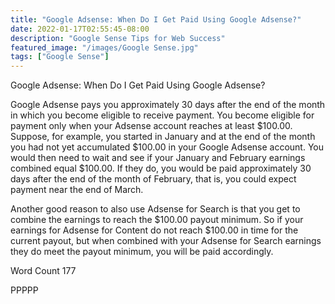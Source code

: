 ```yaml
---
title: "Google Adsense: When Do I Get Paid Using Google Adsense?"
date: 2022-01-17T02:55:45-08:00
description: "Google Sense Tips for Web Success"
featured_image: "/images/Google Sense.jpg"
tags: ["Google Sense"]
---
```


Google Adsense: When Do I Get Paid Using Google Adsense?

Google Adsense pays you approximately 30 days after the end of the month in which you become eligible to receive payment. You become eligible for payment only when your Adsense account reaches at least $100.00.  Suppose, for example, you started in January and at the end of the month you had not yet accumulated $100.00 in your Google Adsense account.  You would then need to wait and see if your January and February earnings combined equal $100.00.  If they do, you would be paid approximately 30 days after the end of the month of February, that is, you could expect payment near the end of March.

Another good reason to also use Adsense for Search is that you get to combine the earnings to reach the $100.00 payout minimum.  So if your earnings for Adsense for Content do not reach $100.00 in time for the current payout, but when combined with your Adsense for Search earnings they do meet the payout minimum, you will be paid accordingly.

Word Count 177

PPPPP
